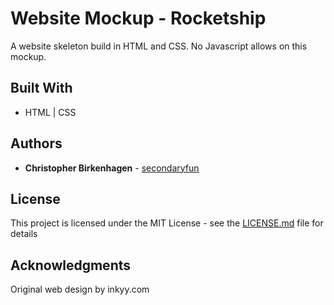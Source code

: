 # Website Mockup - Rocketship

A website skeleton build in HTML and CSS.  No Javascript allows on this mockup.

## Built With

* HTML | CSS


## Authors

* **Christopher Birkenhagen** - [secondaryfun](https://secondaryfun.com)

## License

This project is licensed under the MIT License - see the [LICENSE.md](LICENSE.md) file for details

## Acknowledgments

Original web design by inkyy.com

